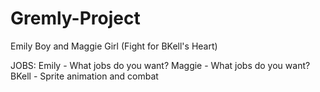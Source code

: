 # Gremly-Project
Emily Boy and Maggie Girl (Fight for BKell's Heart)

JOBS: 
Emily - What jobs do you want?
Maggie - What jobs do you want?
BKell - Sprite animation and combat
